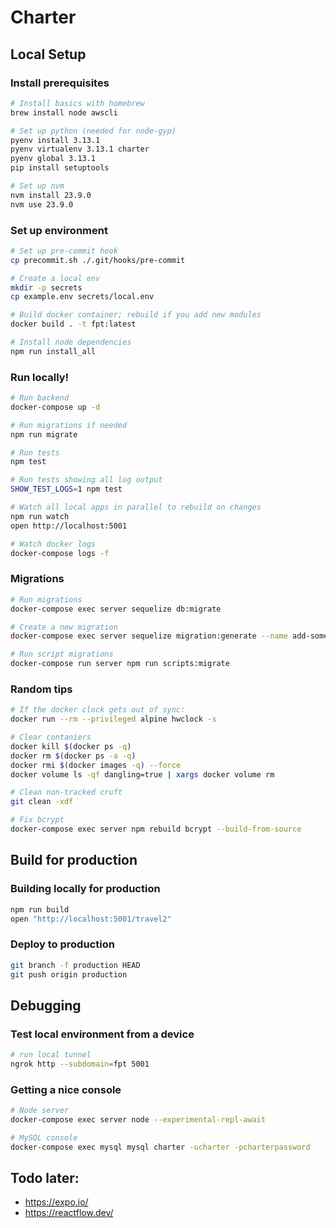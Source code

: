# Charter

## Local Setup

### Install prerequisites

```sh
# Install basics with homebrew
brew install node awscli

# Set up python (needed for node-gyp)
pyenv install 3.13.1
pyenv virtualenv 3.13.1 charter
pyenv global 3.13.1
pip install setuptools

# Set up nvm
nvm install 23.9.0
nvm use 23.9.0
```

### Set up environment

```sh
# Set up pre-commit hook
cp precommit.sh ./.git/hooks/pre-commit

# Create a local env
mkdir -p secrets
cp example.env secrets/local.env

# Build docker container; rebuild if you add new modules
docker build . -t fpt:latest

# Install node dependencies
npm run install_all
```

### Run locally!

```sh
# Run backend
docker-compose up -d

# Run migrations if needed
npm run migrate

# Run tests
npm test

# Run tests showing all log output
SHOW_TEST_LOGS=1 npm test

# Watch all local apps in parallel to rebuild on changes
npm run watch
open http://localhost:5001

# Watch docker logs
docker-compose logs -f
```

### Migrations

```sh
# Run migrations
docker-compose exec server sequelize db:migrate

# Create a new migration
docker-compose exec server sequelize migration:generate --name add-some-fields

# Run script migrations
docker-compose run server npm run scripts:migrate
```

### Random tips

```sh
# If the docker clock gets out of sync:
docker run --rm --privileged alpine hwclock -s

# Clear contaniers
docker kill $(docker ps -q)
docker rm $(docker ps -a -q)
docker rmi $(docker images -q) --force
docker volume ls -qf dangling=true | xargs docker volume rm

# Clean non-tracked cruft
git clean -xdf

# Fix bcrypt
docker-compose exec server npm rebuild bcrypt --build-from-source
```

## Build for production

### Building locally for production

```sh
npm run build
open "http://localhost:5001/travel2"
```

### Deploy to production

```sh
git branch -f production HEAD
git push origin production
```

## Debugging

### Test local environment from a device

```sh
# run local tunnel
ngrok http --subdomain=fpt 5001
```

### Getting a nice console

```sh
# Node server
docker-compose exec server node --experimental-repl-await

# MySQL console
docker-compose exec mysql mysql charter -ucharter -pcharterpassword
```

## Todo later:

- https://expo.io/
- https://reactflow.dev/
